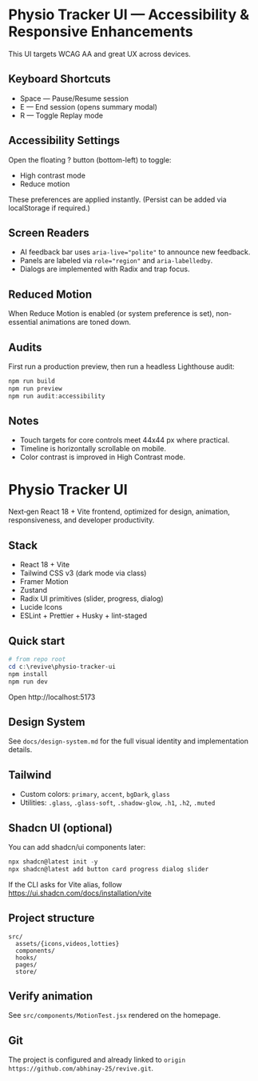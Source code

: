 # Physio Tracker UI — Accessibility & Responsive Enhancements

This UI targets WCAG AA and great UX across devices.

## Keyboard Shortcuts
- Space — Pause/Resume session
- E — End session (opens summary modal)
- R — Toggle Replay mode

## Accessibility Settings
Open the floating ? button (bottom-left) to toggle:
- High contrast mode
- Reduce motion

These preferences are applied instantly. (Persist can be added via localStorage if required.)

## Screen Readers
- AI feedback bar uses `aria-live="polite"` to announce new feedback.
- Panels are labeled via `role="region"` and `aria-labelledby`.
- Dialogs are implemented with Radix and trap focus.

## Reduced Motion
When Reduce Motion is enabled (or system preference is set), non-essential animations are toned down.

## Audits
First run a production preview, then run a headless Lighthouse audit:

```powershell
npm run build
npm run preview
npm run audit:accessibility
```

## Notes
- Touch targets for core controls meet 44x44 px where practical.
- Timeline is horizontally scrollable on mobile.
- Color contrast is improved in High Contrast mode.
# Physio Tracker UI

Next‑gen React 18 + Vite frontend, optimized for design, animation, responsiveness, and developer productivity.

## Stack
- React 18 + Vite
- Tailwind CSS v3 (dark mode via class)
- Framer Motion
- Zustand
- Radix UI primitives (slider, progress, dialog)
- Lucide Icons
- ESLint + Prettier + Husky + lint-staged

## Quick start
```powershell
# from repo root
cd c:\revive\physio-tracker-ui
npm install
npm run dev
```
Open http://localhost:5173

## Design System
See `docs/design-system.md` for the full visual identity and implementation details.

## Tailwind
- Custom colors: `primary`, `accent`, `bgDark`, `glass`
- Utilities: `.glass`, `.glass-soft`, `.shadow-glow`, `.h1`, `.h2`, `.muted`

## Shadcn UI (optional)
You can add shadcn/ui components later:
```powershell
npx shadcn@latest init -y
npx shadcn@latest add button card progress dialog slider
```
If the CLI asks for Vite alias, follow https://ui.shadcn.com/docs/installation/vite

## Project structure
```
src/
  assets/{icons,videos,lotties}
  components/
  hooks/
  pages/
  store/
```

## Verify animation
See `src/components/MotionTest.jsx` rendered on the homepage.

## Git
The project is configured and already linked to `origin https://github.com/abhinay-25/revive.git`.
